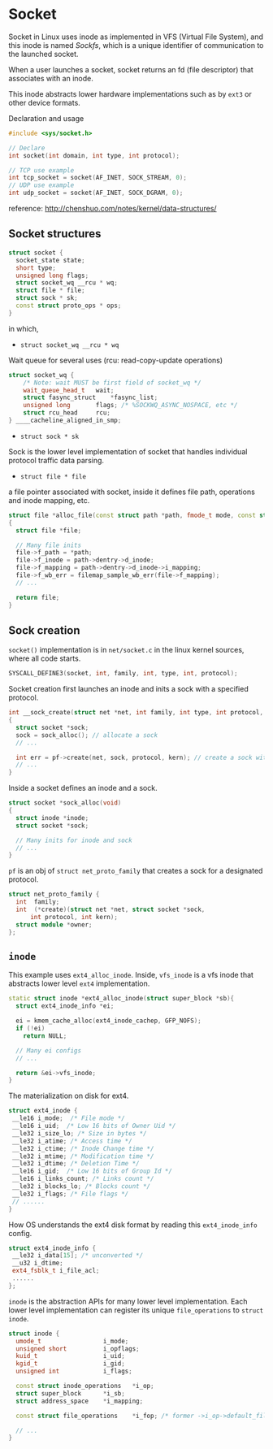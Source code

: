 # Socket

Socket in Linux uses inode as implemented in VFS (Virtual File System), and this inode is named *Sockfs*, which is a unique identifier of communication to the launched socket.

When a user launches a socket, socket returns an fd (file descriptor) that associates with an inode.

This inode abstracts lower hardware implementations such as by `ext3` or other device formats.

Declaration and usage
```cpp
#include <sys/socket.h>

// Declare
int socket(int domain, int type, int protocol);

// TCP use example 
int tcp_socket = socket(AF_INET, SOCK_STREAM, 0);
// UDP use example
int udp_socket = socket(AF_INET, SOCK_DGRAM, 0);
```

reference:
http://chenshuo.com/notes/kernel/data-structures/


## Socket structures

```cpp
struct socket {
  socket_state state;
  short type;
  unsigned long flags;
  struct socket_wq __rcu * wq;
  struct file * file;
  struct sock * sk;
  const struct proto_ops * ops;
}
```
in which,

* `struct socket_wq __rcu * wq`

Wait queue for several uses (rcu: read-copy-update operations)

```cpp
struct socket_wq {
	/* Note: wait MUST be first field of socket_wq */
	wait_queue_head_t	wait;
	struct fasync_struct	*fasync_list;
	unsigned long		flags; /* %SOCKWQ_ASYNC_NOSPACE, etc */
	struct rcu_head		rcu;
} ____cacheline_aligned_in_smp;
```

* `struct sock * sk`

Sock is the lower level implementation of socket that handles individual protocol traffic data parsing.

* `struct file * file`

a file pointer associated with socket, inside it defines file path, operations and inode mapping, etc. 

```cpp
struct file *alloc_file(const struct path *path, fmode_t mode, const struct file_operations *fop)
{
  struct file *file;

  // Many file inits
  file->f_path = *path;
  file->f_inode = path->dentry->d_inode;
  file->f_mapping = path->dentry->d_inode->i_mapping;
  file->f_wb_err = filemap_sample_wb_err(file->f_mapping);
  // ...

  return file;
}
```

## Sock creation

`socket()` implementation is in `net/socket.c` in the linux kernel sources, where all code starts.
```cpp
SYSCALL_DEFINE3(socket, int, family, int, type, int, protocol);
```

Socket creation first launches an inode and inits a sock with a specified protocol.
```cpp
int __sock_create(struct net *net, int family, int type, int protocol, struct socket **res, int kern)
{
  struct socket *sock;
  sock = sock_alloc(); // allocate a sock
  // ...

  int err = pf->create(net, sock, protocol, kern); // create a sock with the specified protocol
  // ...
}
```

Inside a socket defines an inode and a sock. 
```cpp
struct socket *sock_alloc(void)
{
  struct inode *inode;
  struct socket *sock;

  // Many inits for inode and sock
  // ...
}
```

`pf` is an obj of `struct net_proto_family` that creates a sock for a designated protocol.
```cpp
struct net_proto_family {
  int  family;
  int  (*create)(struct net *net, struct socket *sock,
      int protocol, int kern);
  struct module *owner;
};
```

## `inode`

This example uses `ext4_alloc_inode`. Inside, `vfs_inode` is a vfs inode that abstracts lower level `ext4` implementation.
```cpp
static struct inode *ext4_alloc_inode(struct super_block *sb){
  struct ext4_inode_info *ei;

  ei = kmem_cache_alloc(ext4_inode_cachep, GFP_NOFS);
  if (!ei)
    return NULL;

  // Many ei configs
  // ...

  return &ei->vfs_inode;
}
``` 

The materialization on disk for ext4.
```cpp
struct ext4_inode {
 __le16 i_mode;  /* File mode */
 __le16 i_uid;  /* Low 16 bits of Owner Uid */
 __le32 i_size_lo; /* Size in bytes */
 __le32 i_atime; /* Access time */
 __le32 i_ctime; /* Inode Change time */
 __le32 i_mtime; /* Modification time */
 __le32 i_dtime; /* Deletion Time */
 __le16 i_gid;  /* Low 16 bits of Group Id */
 __le16 i_links_count; /* Links count */
 __le32 i_blocks_lo; /* Blocks count */
 __le32 i_flags; /* File flags */
 // ......
}
```

How OS understands the ext4 disk format by reading this `ext4_inode_info` config.
```cpp
struct ext4_inode_info {
 __le32 i_data[15]; /* unconverted */
 __u32 i_dtime;
 ext4_fsblk_t i_file_acl;
 ......
};
```

`inode` is the abstraction APIs for many lower level implementation. Each lower level implementation can register its unique `file_operations` to `struct inode`. 
```cpp
struct inode {
  umode_t                 i_mode;
  unsigned short          i_opflags;
  kuid_t                  i_uid;
  kgid_t                  i_gid;
  unsigned int            i_flags;

  const struct inode_operations   *i_op;
  struct super_block      *i_sb;
  struct address_space    *i_mapping;

  const struct file_operations    *i_fop; /* former ->i_op->default_file_ops */

  // ...
}
```